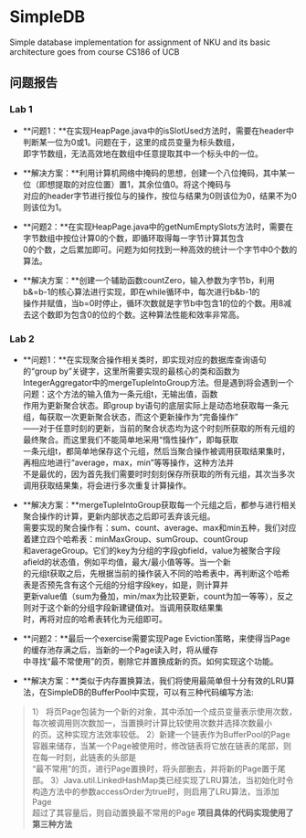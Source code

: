# SimpleDB
Simple database implementation for assignment of NKU and its basic architecture goes from course CS186 of UCB
## 问题报告
### Lab 1
* **问题1：**在实现HeapPage.java中的isSlotUsed方法时，需要在header中判断某一位为0或1。问题在于，这里的成员变量为标头数组，  
即字节数组，无法高效地在数组中任意提取其中一个标头中的一位。  
* **解决方案：**利用计算机网络中掩码的思想，创建一个八位掩码，其中某一位（即想提取的对应位置）置1，其余位值0。将这个掩码与  
对应的header字节进行按位与的操作，按位与结果为0则该位为0，结果不为0则该位为1。  

* **问题2：**在实现HeapPage.java中的getNumEmptySlots方法时，需要在字节数组中按位计算0的个数，即循环取得每一字节计算其包含  
0的个数，之后累加即可。问题为如何找到一种高效的统计一个字节中0个数的算法。  
* **解决方案：**创建一个辅助函数countZero，输入参数为字节b，利用b&=b-1的核心算法进行实现，即在while循环中，每次进行b&b-1的  
操作并赋值，当b=0时停止，循环次数就是字节b中包含1的位的个数。用8减去这个数即为包含0的位的个数。这种算法性能和效率非常高。  

### Lab 2
* **问题1：**在实现聚合操作相关类时，即实现对应的数据库查询语句的“group by”关键字，这里所需要实现的最核心的类和函数为  
IntegerAggregator中的mergeTupleIntoGroup方法。但是遇到将会遇到一个问题：这个方法的输入值为一条元组t，无输出值，函数  
作用为更新聚合状态。即group by语句的底层实际上是动态地获取每一条元组，每获取一次更新聚合状态，而这个更新操作为“完备操作”  
——对于任意时刻的更新，当前的聚合状态均为这个时刻所获取的所有元组的最终聚合。而这里我们不能简单地采用“惰性操作”，即每获取  
一条元组t，都简单地保存这个元组，然后当聚合操作被调用获取结果集时，再相应地进行“average，max，min”等等操作，这种方法并  
不是最优的，因为首先我们需要时时刻刻保存所获取的所有元组，其次当多次调用获取结果集，将会进行多次重复计算操作。  
* **解决方案：**mergeTupleIntoGroup获取每一个元组之后，都参与进行相关聚合操作的计算，更新内部状态之后即可丢弃该元组。  
需要实现的聚合操作有：sum、count、average、max和min五种，我们对应着建立四个哈希表：minMaxGroup、sumGroup、countGroup  
和averageGroup。它们的key为分组的字段gbfield，value为被聚合字段afield的状态值，例如平均值，最大/最小值等等。当一个新  
的元组t获取之后，先根据当前的操作装入不同的哈希表中，再判断这个哈希表是否预先含有这个元组的分组字段key，如是，则计算并  
更新value值（sum为叠加，min/max为比较更新，count为加一等等），反之则对于这个新的分组字段新建键值对。当调用获取结果集  
时，再将对应的哈希表转化为元组即可。  

* **问题2：**最后一个exercise需要实现Page Eviction策略，来使得当Page的缓存池存满之后，当新的一个Page读入时，将从缓存  
中寻找“最不常使用”的页，剔除它并置换成新的页。如何实现这个功能。  
* **解决方案：**类似于内存置换算法，我们将使用最简单但十分有效的LRU算法，在SimpleDB的BufferPool中实现，可以有三种代码编写方法:  
>1）	将页Page包装为一个新的对象，其中添加一个成员变量表示使用次数，每次被调用则次数加一，当置换时计算比较使用次数并选择次数最小  
的页。这种实现方法效率较低。
2）新建一个链表作为BufferPool的Page容器来储存，当某一个Page被使用时，修改链表将它放在链表的尾部，则在每一时刻，此链表的头部是  
“最不常用”的页，进行Page置换时，将头部删去，并将新的Page置于尾部。
3）Java.util.LinkedHashMap类已经实现了LRU算法，当初始化时令构造方法中的参数accessOrder为true时，则启用了LRU算法，当添加Page  
超过了其容量后，则自动置换最不常用的Page
**项目具体的代码实现使用了第三种方法**

